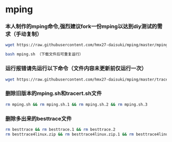 # mping

### 本人制作的mping命令,强烈建议fork一份mping以达到diy测试的需求（手动复制）
```bash
wget https://raw.githubusercontent.com/hmx27-daisuki/mping/master/mping.sh （仅运行一次）

bash mping.sh （下载文件后可重复运行）
```
### 运行报错请先运行以下命令（文件内容未更新前仅运行一次）
```bash
wget https://raw.githubusercontent.com/hmx27-daisuki/mping/master/tracert.sh && bash tracert.sh 
```

### 删除旧版本的mping.sh和tracert.sh文件
```bash
rm mping.sh && rm mping.sh.1 && rm mping.sh.2 && rm mping.sh.3
```

### 删除多出来的besttrace文件
```bash
rm besttrace && rm besttrace.1 && rm besttrace.2
rm besttrace4linux.zip && rm besttrace4linux.zip.1 && rm besttrace4linux.zip.2
```
